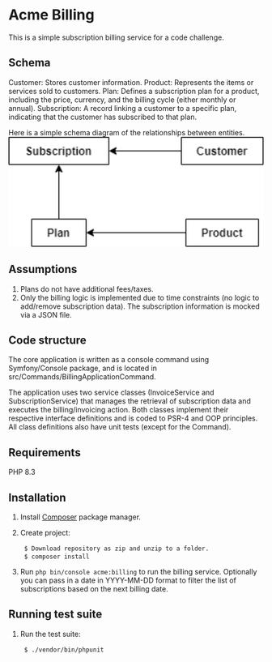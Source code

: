 # Acme Billing 

This is a simple subscription billing service for a code challenge.

## Schema

Customer: Stores customer information.
Product: Represents the items or services sold to customers.
Plan: Defines a subscription plan for a product, including the price, currency, and the billing cycle (either monthly or annual).
Subscription: A record linking a customer to a specific plan, indicating that the customer has subscribed to that plan.

Here is a simple schema diagram of the relationships between entities.
<img width="964" alt="schema" src="https://github.com/jitoot/acme-billing-service/blob/master/billing.png">

## Assumptions
1. Plans do not have additional fees/taxes.
2. Only the billing logic is implemented due to time constraints (no logic to add/remove subscription data). The subscription information is mocked via a JSON file.

## Code structure
The core application is written as a console command using Symfony/Console package, and is located in src/Commands/BillingApplicationCommand.

The application uses two service classes (InvoiceService and SubscriptionService) that manages the retrieval of subscription data and executes the billing/invoicing action. Both classes implement their respective interface definitions and is coded to PSR-4 and OOP principles. All class definitions also have unit tests (except for the Command).

## Requirements
PHP 8.3

## Installation

1. Install [Composer](http://getcomposer.org/) package manager.
2. Create project:

        $ Download repository as zip and unzip to a folder.
        $ composer install

3. Run `php bin/console acme:billing` to run the billing service. 
Optionally you can pass in a date in YYYY-MM-DD format to filter the list of subscriptions based on the next billing date.

## Running test suite

1. Run the test suite:

        $ ./vendor/bin/phpunit
